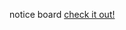 notice board <a href="https://sameeray16.github.io/codeclause-webdev/task1/index.html" > check it out! </a>
